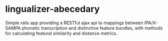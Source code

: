 lingualizer-abecedary
=====================

Simple rails app providing a RESTful ajax api to mappings between IPA/X-SAMPA phonetic transcription and distinctive feature bundles, with methods for calculating featural similarity and distance metrics.
